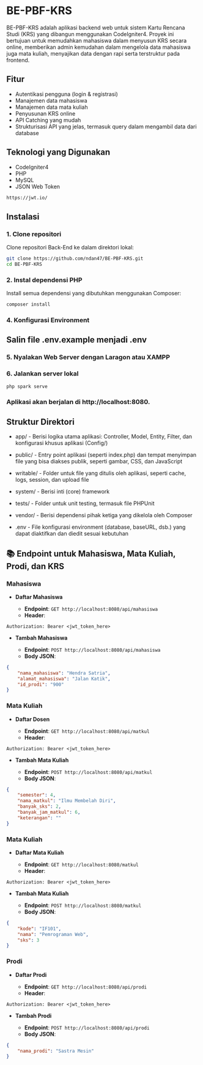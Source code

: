 # BE-PBF-KRS

BE-PBF-KRS adalah aplikasi backend web untuk sistem Kartu Rencana Studi (KRS) yang dibangun menggunakan CodeIgniter4. Proyek ini bertujuan untuk memudahkan mahasiswa dalam menyusun KRS secara online, memberikan admin kemudahan dalam mengelola data mahasiswa juga mata kuliah, menyajikan data dengan rapi serta terstruktur pada frontend.

## Fitur

-   Autentikasi pengguna (login & registrasi)
-   Manajemen data mahasiswa
-   Manajemen data mata kuliah
-   Penyusunan KRS online
-   API Catching yang mudah
-   Strukturisasi API yang jelas, termasuk query dalam mengambil data dari database

## Teknologi yang Digunakan

-   CodeIgniter4
-   PHP
-   MySQL
-   JSON Web Token

```bash
https://jwt.io/
```

## Instalasi

### 1. Clone repositori

Clone repositori Back-End ke dalam direktori lokal:

```bash
git clone https://github.com/ndan47/BE-PBF-KRS.git
cd BE-PBF-KRS
```

### 2. Instal dependensi PHP

Install semua dependensi yang dibutuhkan menggunakan Composer:

```bash
composer install
```

### 4. Konfigurasi Environment

## Salin file .env.example menjadi .env

### 5. Nyalakan Web Server dengan Laragon atau XAMPP

### 6. Jalankan server lokal

```bash
php spark serve
```

### Aplikasi akan berjalan di http://localhost:8080.

## Struktur Direktori

-   app/ - Berisi logika utama aplikasi: Controller, Model, Entity, Filter, dan konfigurasi khusus aplikasi (Config/)

-   public/ - Entry point aplikasi (seperti index.php) dan tempat menyimpan file yang bisa diakses publik, seperti gambar, CSS, dan JavaScript

-   writable/ - Folder untuk file yang ditulis oleh aplikasi, seperti cache, logs, session, dan upload file

-   system/ - Berisi inti (core) framework

-   tests/ - Folder untuk unit testing, termasuk file PHPUnit

-   vendor/ - Berisi dependensi pihak ketiga yang dikelola oleh Composer

-   .env - File konfigurasi environment (database, baseURL, dsb.) yang dapat diaktifkan dan diedit sesuai kebutuhan

###
## 📚 Endpoint untuk Mahasiswa, Mata Kuliah, Prodi, dan KRS

### Mahasiswa

* **Daftar Mahasiswa**

  * **Endpoint**: `GET http://localhost:8080/api/mahasiswa`
  * **Header**:

```
Authorization: Bearer <jwt_token_here>
```

* **Tambah Mahasiswa**

  * **Endpoint**: `POST http://localhost:8080/api/mahasiswa`
  * **Body JSON**:

```json
{
    "nama_mahasiswa": "Hendra Satria",
    "alamat_mahasiswa": "Jalan Katik",
    "id_prodi": "900"
}
```

### Mata Kuliah

* **Daftar Dosen**

  * **Endpoint**: `GET http://localhost:8080/api/matkul`
  * **Header**:

```
Authorization: Bearer <jwt_token_here>
```

* **Tambah Mata Kuliah**

  * **Endpoint**: `POST http://localhost:8080/api/matkul`
  * **Body JSON**:

```json
{
    "semester": 4,
    "nama_matkul": "Ilmu Membelah Diri",
    "banyak_sks": 2,
    "banyak_jam_matkul": 6,
    "keterangan": ""
}
```

### Mata Kuliah

* **Daftar Mata Kuliah**

  * **Endpoint**: `GET http://localhost:8080/matkul`
  * **Header**:

```
Authorization: Bearer <jwt_token_here>
```

* **Tambah Mata Kuliah**

  * **Endpoint**: `POST http://localhost:8080/matkul`
  * **Body JSON**:

```json
{
    "kode": "IF101",
    "nama": "Pemrograman Web",
    "sks": 3
}
```

### Prodi

* **Daftar Prodi**

  * **Endpoint**: `GET http://localhost:8080/api/prodi`
  * **Header**:

```
Authorization: Bearer <jwt_token_here>
```

* **Tambah Prodi**

  * **Endpoint**: `POST http://localhost:8080/api/prodi`
  * **Body JSON**:

```json
{
    "nama_prodi": "Sastra Mesin"
}
```
